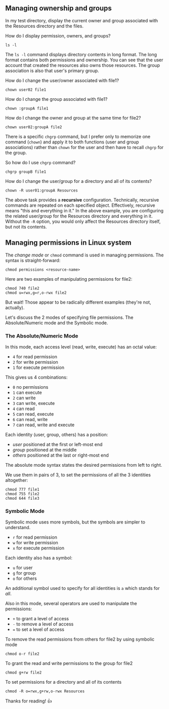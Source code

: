 ## Managing ownership and groups

In my test directory, display the current owner and group associated with the Resources directory and the files.

How do I display permission, owners, and groups?

```
ls -l
```

The `ls -l` command displays directory contents in long format. The long format contains both permissions and ownership. You can see that the user account that created the resources also owns those resources. The group association is also that user's primary group.

How do I change the user/owner associated with file1?

```
chown user02 file1
```

How do I change the group associated with file1?

```
chown :groupA file1
```

How do I change the owner and group at the same time for file2?

```
chown user02:groupA file2
```

There is a specific `chgrp` command, but I prefer only to memorize one command (`chown`) and apply it to both functions (user and group associations) rather than `chown` for the user and then have to recall `chgrp` for the group.

So how do I use `chgrp` command?

```
chgrp groupB file1
```

How do I change the user/group for a directory and all of its contents?

```
chown -R user01:groupA Resources
```

The above task provides a **recursive** configuration. Technically, recursive commands are repeated on each specified object. Effectively, recursive means "this and everything in it." In the above example, you are configuring the related user/group for the Resources directory and everything in it. Without the `-R` option, you would only affect the Resources directory itself, but not its contents.

## Managing permissions in Linux system

The _change mode_ or `chmod` command is used in managing permissions. The syntax is straight-forward:

```
chmod permissions <resource-name>
```

Here are two examples of manipulating permissions for file2:

```
chmod 740 file2
chmod u=rwx,g=r,o-rwx file2
```

But wait! Those appear to be radically different examples (they're not, actually).

Let's discuss the 2 modes of specifying file permissions. The Absolute/Numeric mode and the Symbolic mode.

### The Absolute/Numeric Mode

In this mode, each access level (read, write, execute) has an octal value:

- `4` for read permission
- `2` for write permission
- `1` for execute permission

This gives us 4 combinations:

- `0` no permissions
- `1` can execute
- `2` can write
- `3` can write, execute
- `4` can read
- `5` can read, execute
- `6` can read, write
- `7` can read, write and execute

Each identity (user, group, others) has a position:

- _user_ positioned at the first or left-most end
- _group_ positioned at the middle
- _others_ positioned at the last or right-most end

The absolute mode syntax states the desired permissions from left to right.

We use them in pairs of 3, to set the permissions of all the 3 identities altogether:

```
chmod 777 file1
chmod 755 file2
chmod 644 file3
```

### Symbolic Mode

Symbolic mode uses more symbols, but the symbols are simpler to understand.

- `r` for read permission
- `w` for write permission
- `x` for execute permission

Each identity also has a symbol:

- `u` for user
- `g` for group
- `o` for others

An additional symbol used to specify for all identities is `a` which stands for _all_.

Also in this mode, several operators are used to manipulate the permissions:

- `+` to grant a level of access
- `-` to remove a level of access
- `=` to set a level of access

To remove the read permissions from others for file2 by using symbolic mode

```
chmod o-r file2
```

To grant the read and write permissions to the group for file2

```
chmod g+rw file2
```

To set permissions for a directory and all of its contents

```
chmod -R o=rwx,g+rw,o-rwx Resources
```

Thanks for reading! :+1: